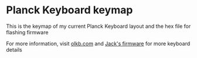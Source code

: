 # Planck Keyboard keymap

This is the keymap of my current Planck Keyboard layout and the hex file for flashing firmware

For more information, visit <a href="http://olkb.com/">olkb.com</a> and <a href="https://github.com/jackhumbert/qmk_firmware">Jack's firmware</a> for more keyboard details
